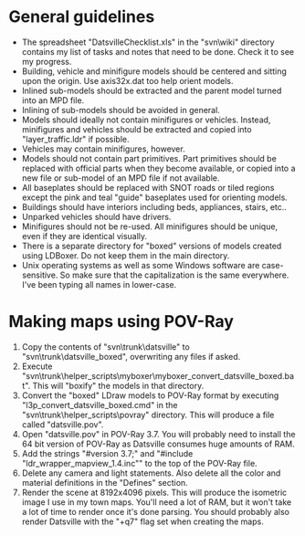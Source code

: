 # General guidelines #

  * The spreadsheet "DatsvilleChecklist.xls" in the "svn\wiki" directory contains my list of tasks and notes that need to be done. Check it to see my progress.
  * Building, vehicle and minifigure models should be centered and sitting upon the origin. Use axis32x.dat too help orient models.
  * Inlined sub-models should be extracted and the parent model turned into an MPD file.
  * Inlining of sub-models should be avoided in general.
  * Models should ideally not contain minifigures or vehicles. Instead, minifigures and vehicles should be extracted and copied into "layer\_traffic.ldr" if possible.
  * Vehicles may contain minifigures, however.
  * Models should not contain part primitives. Part primitives should be replaced with official parts when they become available, or copied into a new file or sub-model of an MPD file if not available.
  * All baseplates should be replaced with SNOT roads or tiled regions except the pink and teal "guide" baseplates used for orienting models.
  * Buildings should have interiors including beds, appliances, stairs, etc..
  * Unparked vehicles should have drivers.
  * Minifigures should not be re-used. All minifigures should be unique, even if they are identical visually.
  * There is a separate directory for "boxed" versions of models created using LDBoxer. Do not keep them in the main directory.
  * Unix operating systems as well as some Windows software are case-sensitive. So make sure that the capitalization is the same everywhere. I've been typing all names in lower-case.

# Making maps using POV-Ray #

  1. Copy the contents of "svn\trunk\datsville" to "svn\trunk\datsville\_boxed", overwriting any files if asked.
  1. Execute "svn\trunk\helper\_scripts\myboxer\myboxer\_convert\_datsville\_boxed.bat". This will "boxify" the models in that directory.
  1. Convert the "boxed" LDraw models to POV-Ray format by executing "l3p\_convert\_datsville\_boxed.cmd" in the "svn\trunk\helper\_scripts\povray" directory. This will produce a file called "datsville.pov".
  1. Open "datsville.pov" in POV-Ray 3.7. You will probably need to install the 64 bit version of POV-Ray as Datsville consumes huge amounts of RAM.
  1. Add the strings "#version 3.7;" and "#include "ldr\_wrapper\_mapview\_1.4.inc"" to the top of the POV-Ray file.
  1. Delete any camera and light statements. Also delete all the color and material definitions in the "Defines" section.
  1. Render the scene at 8192x4096 pixels. This will produce the isometric image I use in my town maps. You'll need a lot of RAM, but it won't take a lot of time to render once it's done parsing. You should probably also render Datsville with the "+q7" flag set when creating the maps.